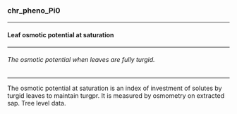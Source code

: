 ### chr_pheno_Pi0



------
#### Leaf osmotic potential at saturation



------
###### The osmotic potential when leaves are fully turgid.



------
The osmotic potential at saturation is an index of investment of solutes by turgid leaves to maintain turgpr. It is measured by osmometry on extracted sap. Tree level data.
